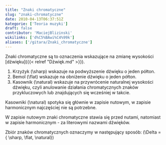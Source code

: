 ```yaml
---
title: "Znaki chromatyczne"
slug: "znaki-chromatyczne"
date: 2010-04-13T06:37:51Z
kategorie: ['Teoria muzyki']
draft: false
contributor: 'MaciejBlizinski'
wikilinks: ['d%C5%BAwi%C4%99k']
aliases: ['/gitara/Znaki_chromatyczne']
---
```

Znaki chromatyczne są to oznaczenia wskazujące na zmianę wysokości
[dźwięku]({{< relref "Dźwięk.md" >}}).

1.  Krzyżyk \(\sharp\) wskazuje na podwyższenie dźwięku o jeden półton.
2.  Bemol \(\flat\) wskazuje na obniżenie dźwięku o jeden półton.
3.  Kasownik \(\natural\) wskazuje na przywrócenie naturalnej wysokości
    dźwięku, czyli anulowanie działania chromatycznych znaków
    przykluczowych lub znajdujących się wcześniej w takcie.

Kasowniki \(\natural\) spotyka się głównie w zapisie nutowym, w zapisie
harmonicznym najczęściej nie są potrzebne.

W zapisie nutowym znaki chromatyczne stawia się przed nutami, natomiast
w zapisie harmonicznym - za literowymi nazwami dźwięków.

Zbiór znaków chromatycznych oznaczymy w następujący sposób:
\(\Delta = \{ \sharp, \flat, \natural\}\)

